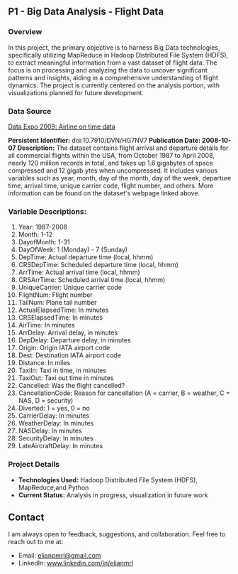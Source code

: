 ## P1 - Big Data Analysis - Flight Data

### Overview

In this project, the primary objective is to harness Big Data technologies, specifically utilizing MapReduce in Hadoop Distributed File System (HDFS), to extract meaningful information from a vast dataset of flight data. The focus is on processing and analyzing the data to uncover significant patterns and insights, aiding in a comprehensive understanding of flight dynamics. The project is currently centered on the analysis portion, with visualizations planned for future development.

### Data Source

[Data Expo 2009: Airline on time data](https://dataverse.harvard.edu/dataset.xhtml?persistentId=doi:10.7910/DVN/HG7NV7)

**Persistent Identifier:** doi:10.7910/DVN/HG7NV7
**Publication Date: 2008-10-07**
**Description:** The dataset contains flight arrival and departure details for all commercial flights within the USA, from October 1987 to April 2008, nearly 120 million records in total, and takes up 1.6 gigabytes of space compressed and 12 gigab ytes when uncompressed. It includes various variables such as year, month, day of the month, day of the week, departure time, arrival time, unique carrier code, flight number, and others. More information can be found on the dataset's webpage linked above.

### Variable Descriptions:

1. Year: 1987-2008
2. Month: 1-12
3. DayofMonth: 1-31
4. DayOfWeek: 1 (Monday) - 7 (Sunday)
5. DepTime: Actual departure time (local, hhmm)
6. CRSDepTime: Scheduled departure time (local, hhmm)
7. ArrTime: Actual arrival time (local, hhmm)
8. CRSArrTime: Scheduled arrival time (local, hhmm)
9. UniqueCarrier: Unique carrier code
10. FlightNum: Flight number
11. TailNum: Plane tail number
12. ActualElapsedTime: In minutes
13. CRSElapsedTime: In minutes
14. AirTime: In minutes
15. ArrDelay: Arrival delay, in minutes
16. DepDelay: Departure delay, in minutes
17. Origin: Origin IATA airport code
18. Dest: Destination IATA airport code
19. Distance: In miles
20. TaxiIn: Taxi in time, in minutes
21. TaxiOut: Taxi out time in minutes
22. Cancelled: Was the flight cancelled?
23. CancellationCode: Reason for cancellation (A = carrier, B = weather, C = NAS, D = security)
24. Diverted: 1 = yes, 0 = no
25. CarrierDelay: In minutes
26. WeatherDelay: In minutes
27. NASDelay: In minutes
28. SecurityDelay: In minutes
29. LateAircraftDelay: In minutes

### Project Details

- **Technologies Used:** Hadoop Distributed File System (HDFS), MapReduce,and Python
- **Current Status:** Analysis in progress, visualization in future work

## Contact

I am always open to feedback, suggestions, and collaboration. Feel free to reach out to me at:

- Email: elianpmrl@gmail.com
- LinkedIn: www.linkedin.com/in/elianmrl
